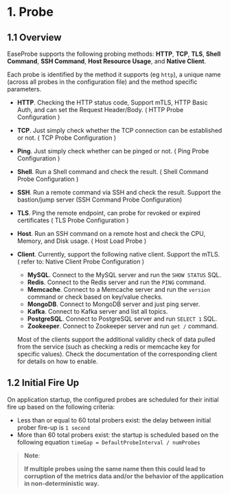 # 1. Probe

## 1.1 Overview

EaseProbe supports the following probing methods: **HTTP**, **TCP**, **TLS**, **Shell Command**, **SSH Command**, **Host Resource Usage**, and **Native Client**.

Each probe is identified by the method it supports (eg `http`), a unique name (across all probes in the configuration file) and the method specific parameters.

* **HTTP**. Checking the HTTP status code, Support mTLS, HTTP Basic Auth, and can set the Request Header/Body. ( HTTP Probe Configuration )
* **TCP**. Just simply check whether the TCP connection can be established or not. ( TCP Probe Configuration )
* **Ping**. Just simply check whether can be pinged or not. ( Ping Probe Configuration )
* **Shell**. Run a Shell command and check the result. ( Shell Command Probe Configuration )
* **SSH**. Run a remote command via SSH and check the result. Support the bastion/jump server (SSH Command Probe Configuration)
* **TLS**. Ping the remote endpoint, can probe for revoked or expired certificates ( TLS Probe Configuration )
* **Host**. Run an SSH command on a remote host and check the CPU, Memory, and Disk usage. ( Host Load Probe )
*   **Client**. Currently, support the following native client. Support the mTLS. ( refer to: Native Client Probe Configuration )

    * **MySQL**. Connect to the MySQL server and run the `SHOW STATUS` SQL.
    * **Redis**. Connect to the Redis server and run the `PING` command.
    * **Memcache**. Connect to a Memcache server and run the `version` command or check based on key/value checks.
    * **MongoDB**. Connect to MongoDB server and just ping server.
    * **Kafka**. Connect to Kafka server and list all topics.
    * **PostgreSQL**. Connect to PostgreSQL server and run `SELECT 1` SQL.
    * **Zookeeper**. Connect to Zookeeper server and run `get /` command.

    Most of the clients support the additional validity check of data pulled from the service (such as checking a redis or memcache key for specific values). Check the documentation of the corresponding client for details on how to enable.

## 1.2 Initial Fire Up

On application startup, the configured probes are scheduled for their initial fire up based on the following criteria:

* Less than or equal to 60 total probers exist: the delay between initial prober fire-up is `1 second`
* More than 60 total probers exist: the startup is scheduled based on the following equation `timeGap = DefaultProbeInterval / numProbes`

> **Note**:
>
> **If multiple probes using the same name then this could lead to corruption of the metrics data and/or the behavior of the application in non-deterministic way.**
